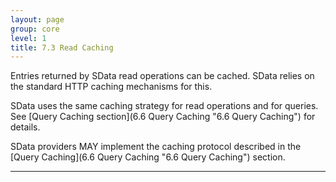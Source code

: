 ```yaml
---
layout: page
group: core
level: 1
title: 7.3 Read Caching
---
```


Entries returned by SData read operations can&nbsp;be cached. SData relies on the
standard HTTP caching mechanisms for this.

SData uses the same caching strategy for read operations and for queries. See
[Query Caching section](6.6 Query Caching "6.6 Query Caching") for details.

SData providers MAY implement the caching protocol described in
the [Query Caching](6.6 Query Caching "6.6 Query Caching") section.

* * *